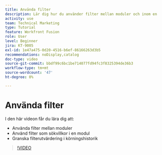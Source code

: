 ```yaml
---
title: Använda filter
description: Lär dig hur du använder filter mellan moduler och inom en modul och granskar körningshistorik, allt i  [!DNL Adobe Workfront Fusion].
activity: use
team: Technical Marketing
type: Tutorial
feature: Workfront Fusion
role: User
level: Beginner
jira: KT-9005
exl-id: 1e47a475-0d20-4516-b6ef-86166263d3b5
recommendations: noDisplay,catalog
doc-type: video
source-git-commit: bbdf99c6bc1be714077fd94fc3f8325394de36b3
workflow-type: tm+mt
source-wordcount: '47'
ht-degree: 0%

---
```


# Använda filter

I den här videon får du lära dig att:

* Använda filter mellan moduler
* Använd filter som sökvillkor i en modul
* Granska filterutvärdering i körningshistorik

>[!VIDEO](https://video.tv.adobe.com/v/335265/?quality=12&learn=on&enablevpops=1)
